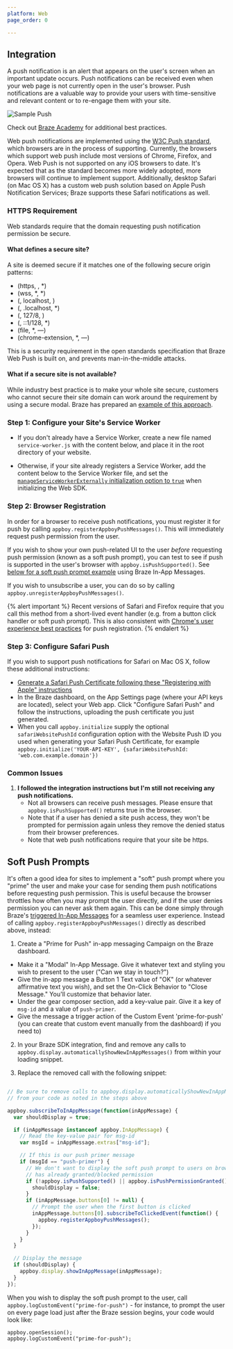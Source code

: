 ```yaml
---
platform: Web
page_order: 0

---
```

## Integration

A push notification is an alert that appears on the user's screen when an important update occurs. Push notifications can be received even when your web page is not currently open in the user's browser. Push notifications are a valuable way to provide your users with time-sensitive and relevant content or to re-engage them with your site.

![Sample Push][27]

Check out [Braze Academy][7] for additional best practices.

Web push notifications are implemented using the [W3C Push standard][1], which browsers are in the process of supporting. Currently, the browsers which support web push include most versions of Chrome, Firefox, and Opera. Web Push is not supported on any iOS browsers to date. It's expected that as the standard becomes more widely adopted, more browsers will continue to implement support. Additionally, desktop Safari (on Mac OS X) has a custom web push solution based on Apple Push Notification Services; Braze supports these Safari notifications as well.

### HTTPS Requirement

Web standards require that the domain requesting push notification permission be secure.

#### What defines a secure site?

A site is deemed secure if it matches one of the following secure origin patterns:

- (https, , *)
- (wss, *, *)
- (, localhost, )
- (, .localhost, *)
- (, 127/8, )
- (, ::1/128, *)
- (file, *, —)
- (chrome-extension, *, —)

This is a security requirement in the open standards specification that Braze Web Push is built on, and prevents man-in-the-middle attacks.

#### What if a secure site is not available?

While industry best practice is to make your whole site secure, customers who cannot secure their site domain can work around the requirement by using a secure modal. Braze has prepared an [example of this approach][4].

### Step 1: Configure your Site's Service Worker

- If you don't already have a Service Worker, create a new file named ```service-worker.js``` with the content below, and place it in the root directory of your website.

- Otherwise, if your site already registers a Service Worker, add the content below to the Service Worker file, and set the [```manageServiceWorkerExternally``` initialization option to ```true```](https://js.appboycdn.com/web-sdk/latest/doc/module-appboy.html#.initialize) when initializing the Web SDK.


<script src="https://gist-it.appspot.com/https://github.com/Appboy/appboy-web-sdk/blob/master/sample-build/service-worker.js?footer=minimal"></script>


### Step 2: Browser Registration

In order for a browser to receive push notifications, you must register it for push by calling ```appboy.registerAppboyPushMessages()```. This will immediately request push permission from the user. 

If you wish to show your own push-related UI to the user _before_ requesting push permission (known as a soft push prompt), you can test to see if push is supported in the user's browser with ```appboy.isPushSupported()```. See [below for a soft push prompt example](#soft-push-prompts) using Braze In-App Messages. 

If you wish to unsubscribe a user, you can do so by calling ```appboy.unregisterAppboyPushMessages()```.

{% alert important %}
Recent versions of Safari and Firefox require that you call this method from a short-lived event handler (e.g. from a button click handler or soft push prompt). This is also consistent with [Chrome's user experience best practices](https://docs.google.com/document/d/1WNPIS_2F0eyDm5SS2E6LZ_75tk6XtBSnR1xNjWJ_DPE) for push registration.
{% endalert %}

### Step 3: Configure Safari Push

If you wish to support push notifications for Safari on Mac OS X, follow these additional instructions:

* [Generate a Safari Push Certificate following these "Registering with Apple" instructions][3]
* In the Braze dashboard, on the App Settings page (where your API keys are located), select your Web app. Click "Configure Safari Push" and follow the instructions, uploading the push certificate you just generated.
* When you call ```appboy.initialize``` supply the optional `safariWebsitePushId` configuration option with the Website Push ID you used when generating your Safari Push Certificate, for example ```appboy.initialize('YOUR-API-KEY', {safariWebsitePushId: 'web.com.example.domain'})```

### Common Issues

1. __I followed the integration instructions but I'm still not receiving any push notifications.__
    - Not all browsers can receive push messages. Please ensure that ```appboy.isPushSupported()``` returns true in the browser.
    - Note that if a user has denied a site push access, they won't be prompted for permission again unless they remove the denied status from their browser preferences.
    - Note that web push notifications require that your site be https.

## Soft Push Prompts

It's often a good idea for sites to implement a "soft" push prompt where you "prime" the user and make your case for sending them push notifications before requesting push permission. This is useful because the browser throttles how often you may prompt the user directly, and if the user denies permission you can never ask them again. This can be done simply through Braze's [triggered In-App Messages]({{site.baseurl}}/developer_guide/platform_integration_guides/web/in_app_messaging/#in-app-messaging) for a seamless user experience. Instead of calling `appboy.registerAppboyPushMessages()` directly as described above, instead:

1. Create a "Prime for Push" in-app messaging Campaign on the Braze dashboard.
  - Make it a "Modal" In-App Message. Give it whatever text and styling you wish to present to the user ("Can we stay in touch?")
  - Give the in-app message a Button 1 Text value of "OK" (or whatever affirmative text you wish), and set the On-Click Behavior to "Close Message." You'll customize that behavior later.
  - Under the gear composer section, add a key-value pair.  Give it a key of `msg-id` and a value of `push-primer`.
  - Give the message a trigger action of the Custom Event 'prime-for-push' (you can create that custom event manually from the dashboard) if you need to)

2. In your Braze SDK integration, find and remove any calls to `appboy.display.automaticallyShowNewInAppMessages()` from within your loading snippet.

3. Replace the removed call with the following snippet:

```javascript

// Be sure to remove calls to appboy.display.automaticallyShowNewInAppMessages() 
// from your code as noted in the steps above

appboy.subscribeToInAppMessage(function(inAppMessage) {
  var shouldDisplay = true;

  if (inAppMessage instanceof appboy.InAppMessage) {
    // Read the key-value pair for msg-id
    var msgId = inAppMessage.extras["msg-id"];

    // If this is our push primer message
    if (msgId == "push-primer") {
      // We don't want to display the soft push prompt to users on browsers that don't support push, or if the user
      // has already granted/blocked permission
      if (!appboy.isPushSupported() || appboy.isPushPermissionGranted() || appboy.isPushBlocked()) {
        shouldDisplay = false;
      }
      if (inAppMessage.buttons[0] != null) {
        // Prompt the user when the first button is clicked
        inAppMessage.buttons[0].subscribeToClickedEvent(function() {
          appboy.registerAppboyPushMessages();
        });
      }
    }
  }

  // Display the message
  if (shouldDisplay) {
    appboy.display.showInAppMessage(inAppMessage);
  }
});
```

When you wish to display the soft push prompt to the user, call `appboy.logCustomEvent("prime-for-push")` - for instance, to prompt the user on every page load just after the Braze session begins, your code would look like:

```
appboy.openSession();
appboy.logCustomEvent("prime-for-push");
```

[1]: http://www.w3.org/TR/push-api/
[3]: https://developer.apple.com/library/mac/documentation/NetworkingInternet/Conceptual/NotificationProgrammingGuideForWebsites/PushNotifications/PushNotifications.html#//apple_ref/doc/uid/TP40013225-CH3-SW33
[4]: http://appboyj.com/modal-test.html
[7]: {{site.baseurl}}/help/best_practices/web_sdk/#web-push
[27]: {{site.baseurl}}/assets/img_archive/web_push2.png
